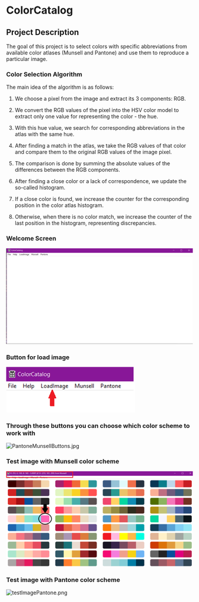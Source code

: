 # ColorCatalog

## Project Description

The goal of this project is to select colors with specific abbreviations from available color atlases (Munsell and Pantone) and use them to reproduce a particular image.

### Color Selection Algorithm

The main idea of the algorithm is as follows:

1. We choose a pixel from the image and extract its 3 components: RGB.

2. We convert the RGB values of the pixel into the HSV color model to extract only one value for representing the color - the hue.

3. With this hue value, we search for corresponding abbreviations in the atlas with the same hue.

4. After finding a match in the atlas, we take the RGB values of that color and compare them to the original RGB values of the image pixel.

5. The comparison is done by summing the absolute values of the differences between the RGB components.

6. After finding a close color or a lack of correspondence, we update the so-called histogram.

7. If a close color is found, we increase the counter for the corresponding position in the color atlas histogram.

8. Otherwise, when there is no color match, we increase the counter of the last position in the histogram, representing discrepancies.

### Welcome Screen
![theScreen.png](https://github.com/Lyudmil02/ColorCatalog/blob/main/Images/theScreen.png)

### Button for load image
![LoadImageButton.png](https://github.com/Lyudmil02/ColorCatalog/blob/main/Images/LoadImageButton.png)

### Through these buttons you can choose which color scheme to work with
![PantoneMunsellButtons.jpg](https://github.com/Lyudmil02/ColorCatalog/blob/main/Images/PantoneMunsellButtons.jpg)

### Test image with Munsell color scheme
![testImage.png](https://github.com/Lyudmil02/ColorCatalog/blob/main/Images/testImage.png)

### Test image with Pantone color scheme
![testImagePantone.png](https://github.com/Lyudmil02/ColorCatalog/blob/main/Images/testImagePantone.png)
